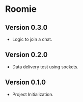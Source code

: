 # Roomie

## Version 0.3.0

- Logic to join a chat.

## Version 0.2.0

- Data delivery test using sockets.

## Version 0.1.0

- Project Initialization.
